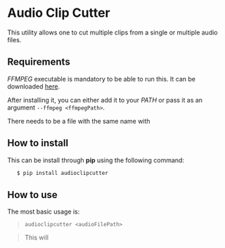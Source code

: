 Audio Clip Cutter
=================

This utility allows one to cut multiple clips from a single or multiple audio files.


Requirements
------------

*FFMPEG* executable is mandatory to be able to run this. It can be downloaded
 [here](https://ffmpeg.org/download.html).

 After installing it, you can either add it to your *PATH*
 or pass it as an argument `--ffmpeg <ffmpegPath>`.

 There needs to be a file with the same name with


 How to install
 --------------

 This can be install through **pip** using the following command:

 ```Bash
    $ pip install audioclipcutter
 ```


 How to use
 ----------

The most basic usage is:

> `audioclipcutter <audioFilePath> `

> This will
